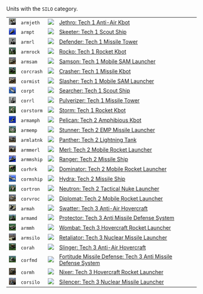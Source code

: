 Units with the <code>SILO</code> category.
<table>
    <tr>
        <td><a href="ARMJETH"><img src="icons/units/ARMJETH_icon.png" width="21px" /></a></td>
        <td><code>armjeth</code></td>
        <td><a href="SCTATest"><img src="icons/mods/sctatest.png" width="21px" /></a></td>
        <td><a href="ARMJETH">Jethro: Tech 1 Anti-Air Kbot</a></td>
    </tr>
    <tr>
        <td><a href="ARMPT"><img src="icons/units/ARMPT_icon.png" width="21px" /></a></td>
        <td><code>armpt</code></td>
        <td><a href="SCTATest"><img src="icons/mods/sctatest.png" width="21px" /></a></td>
        <td><a href="ARMPT">Skeeter: Tech 1 Scout Ship</a></td>
    </tr>
    <tr>
        <td><a href="ARMRL"><img src="icons/units/ARMRL_icon.png" width="21px" /></a></td>
        <td><code>armrl</code></td>
        <td><a href="SCTATest"><img src="icons/mods/sctatest.png" width="21px" /></a></td>
        <td><a href="ARMRL">Defender: Tech 1 Missile Tower</a></td>
    </tr>
    <tr>
        <td><a href="ARMROCK"><img src="icons/units/ARMROCK_icon.png" width="21px" /></a></td>
        <td><code>armrock</code></td>
        <td><a href="SCTATest"><img src="icons/mods/sctatest.png" width="21px" /></a></td>
        <td><a href="ARMROCK">Rocko: Tech 1 Rocket Kbot</a></td>
    </tr>
    <tr>
        <td><a href="ARMSAM"><img src="icons/units/ARMSAM_icon.png" width="21px" /></a></td>
        <td><code>armsam</code></td>
        <td><a href="SCTATest"><img src="icons/mods/sctatest.png" width="21px" /></a></td>
        <td><a href="ARMSAM">Samson: Tech 1 Mobile SAM Launcher</a></td>
    </tr>
    <tr>
        <td><a href="CORCRASH"><img src="icons/units/CORCRASH_icon.png" width="21px" /></a></td>
        <td><code>corcrash</code></td>
        <td><a href="SCTATest"><img src="icons/mods/sctatest.png" width="21px" /></a></td>
        <td><a href="CORCRASH">Crasher: Tech 1 Missile Kbot</a></td>
    </tr>
    <tr>
        <td><a href="CORMIST"><img src="icons/units/CORMIST_icon.png" width="21px" /></a></td>
        <td><code>cormist</code></td>
        <td><a href="SCTATest"><img src="icons/mods/sctatest.png" width="21px" /></a></td>
        <td><a href="CORMIST">Slasher: Tech 1 Mobile SAM Launcher</a></td>
    </tr>
    <tr>
        <td><a href="CORPT"><img src="icons/units/CORPT_icon.png" width="21px" /></a></td>
        <td><code>corpt</code></td>
        <td><a href="SCTATest"><img src="icons/mods/sctatest.png" width="21px" /></a></td>
        <td><a href="CORPT">Searcher: Tech 1 Scout Ship</a></td>
    </tr>
    <tr>
        <td><a href="CORRL"><img src="icons/units/CORRL_icon.png" width="21px" /></a></td>
        <td><code>corrl</code></td>
        <td><a href="SCTATest"><img src="icons/mods/sctatest.png" width="21px" /></a></td>
        <td><a href="CORRL">Pulverizer: Tech 1 Missile Tower</a></td>
    </tr>
    <tr>
        <td><a href="CORSTORM"><img src="icons/units/CORSTORM_icon.png" width="21px" /></a></td>
        <td><code>corstorm</code></td>
        <td><a href="SCTATest"><img src="icons/mods/sctatest.png" width="21px" /></a></td>
        <td><a href="CORSTORM">Storm: Tech 1 Rocket Kbot</a></td>
    </tr>
    <tr>
        <td><a href="ARMAMPH"><img src="icons/units/ARMAMPH_icon.png" width="21px" /></a></td>
        <td><code>armamph</code></td>
        <td><a href="SCTATest"><img src="icons/mods/sctatest.png" width="21px" /></a></td>
        <td><a href="ARMAMPH">Pelican: Tech 2 Amphibious Kbot</a></td>
    </tr>
    <tr>
        <td><a href="ARMEMP"><img src="icons/units/ARMEMP_icon.png" width="21px" /></a></td>
        <td><code>armemp</code></td>
        <td><a href="SCTATest"><img src="icons/mods/sctatest.png" width="21px" /></a></td>
        <td><a href="ARMEMP">Stunner: Tech 2 EMP Missile Launcher</a></td>
    </tr>
    <tr>
        <td><a href="ARMLATNK"><img src="icons/units/ARMLATNK_icon.png" width="21px" /></a></td>
        <td><code>armlatnk</code></td>
        <td><a href="SCTATest"><img src="icons/mods/sctatest.png" width="21px" /></a></td>
        <td><a href="ARMLATNK">Panther: Tech 2 Lightning Tank</a></td>
    </tr>
    <tr>
        <td><a href="ARMMERL"><img src="icons/units/ARMMERL_icon.png" width="21px" /></a></td>
        <td><code>armmerl</code></td>
        <td><a href="SCTATest"><img src="icons/mods/sctatest.png" width="21px" /></a></td>
        <td><a href="ARMMERL">Merl: Tech 2 Mobile Rocket Launcher</a></td>
    </tr>
    <tr>
        <td><a href="ARMMSHIP"><img src="icons/units/ARMMSHIP_icon.png" width="21px" /></a></td>
        <td><code>armmship</code></td>
        <td><a href="SCTATest"><img src="icons/mods/sctatest.png" width="21px" /></a></td>
        <td><a href="ARMMSHIP">Ranger: Tech 2 Missile Ship</a></td>
    </tr>
    <tr>
        <td><a href="CORHRK"><img src="icons/units/CORHRK_icon.png" width="21px" /></a></td>
        <td><code>corhrk</code></td>
        <td><a href="SCTATest"><img src="icons/mods/sctatest.png" width="21px" /></a></td>
        <td><a href="CORHRK">Dominator: Tech 2 Mobile Rocket Launcher</a></td>
    </tr>
    <tr>
        <td><a href="CORMSHIP"><img src="icons/units/CORMSHIP_icon.png" width="21px" /></a></td>
        <td><code>cormship</code></td>
        <td><a href="SCTATest"><img src="icons/mods/sctatest.png" width="21px" /></a></td>
        <td><a href="CORMSHIP">Hydra: Tech 2 Missile Ship</a></td>
    </tr>
    <tr>
        <td><a href="CORTRON"><img src="icons/units/CORTRON_icon.png" width="21px" /></a></td>
        <td><code>cortron</code></td>
        <td><a href="SCTATest"><img src="icons/mods/sctatest.png" width="21px" /></a></td>
        <td><a href="CORTRON">Neutron: Tech 2 Tactical Nuke Launcher</a></td>
    </tr>
    <tr>
        <td><a href="CORVROC"><img src="icons/units/CORVROC_icon.png" width="21px" /></a></td>
        <td><code>corvroc</code></td>
        <td><a href="SCTATest"><img src="icons/mods/sctatest.png" width="21px" /></a></td>
        <td><a href="CORVROC">Diplomat: Tech 2 Mobile Rocket Launcher</a></td>
    </tr>
    <tr>
        <td><a href="ARMAH"><img src="icons/units/ARMAH_icon.png" width="21px" /></a></td>
        <td><code>armah</code></td>
        <td><a href="SCTATest"><img src="icons/mods/sctatest.png" width="21px" /></a></td>
        <td><a href="ARMAH">Swatter: Tech 3 Anti-Air Hovercraft</a></td>
    </tr>
    <tr>
        <td><a href="ARMAMD"><img src="icons/units/ARMAMD_icon.png" width="21px" /></a></td>
        <td><code>armamd</code></td>
        <td><a href="SCTATest"><img src="icons/mods/sctatest.png" width="21px" /></a></td>
        <td><a href="ARMAMD">Protector: Tech 3 Anti Missile Defense System</a></td>
    </tr>
    <tr>
        <td><a href="ARMMH"><img src="icons/units/ARMMH_icon.png" width="21px" /></a></td>
        <td><code>armmh</code></td>
        <td><a href="SCTATest"><img src="icons/mods/sctatest.png" width="21px" /></a></td>
        <td><a href="ARMMH">Wombat: Tech 3 Hovercraft Rocket Launcher</a></td>
    </tr>
    <tr>
        <td><a href="ARMSILO"><img src="icons/units/ARMSILO_icon.png" width="21px" /></a></td>
        <td><code>armsilo</code></td>
        <td><a href="SCTATest"><img src="icons/mods/sctatest.png" width="21px" /></a></td>
        <td><a href="ARMSILO">Retaliator: Tech 3 Nuclear Missile Launcher</a></td>
    </tr>
    <tr>
        <td><a href="CORAH"><img src="icons/units/CORAH_icon.png" width="21px" /></a></td>
        <td><code>corah</code></td>
        <td><a href="SCTATest"><img src="icons/mods/sctatest.png" width="21px" /></a></td>
        <td><a href="CORAH">Slinger: Tech 3 Anti-Air Hovercraft</a></td>
    </tr>
    <tr>
        <td><a href="CORFMD"><img src="icons/units/CORFMD_icon.png" width="21px" /></a></td>
        <td><code>corfmd</code></td>
        <td><a href="SCTATest"><img src="icons/mods/sctatest.png" width="21px" /></a></td>
        <td><a href="CORFMD">Fortitude Missile Defense: Tech 3 Anti Missile Defense System</a></td>
    </tr>
    <tr>
        <td><a href="CORMH"><img src="icons/units/CORMH_icon.png" width="21px" /></a></td>
        <td><code>cormh</code></td>
        <td><a href="SCTATest"><img src="icons/mods/sctatest.png" width="21px" /></a></td>
        <td><a href="CORMH">Nixer: Tech 3 Hovercraft Rocket Launcher</a></td>
    </tr>
    <tr>
        <td><a href="CORSILO"><img src="icons/units/CORSILO_icon.png" width="21px" /></a></td>
        <td><code>corsilo</code></td>
        <td><a href="SCTATest"><img src="icons/mods/sctatest.png" width="21px" /></a></td>
        <td><a href="CORSILO">Silencer: Tech 3 Nuclear Missile Launcher</a></td>
    </tr>
</table>

